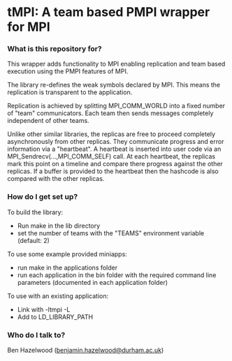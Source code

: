 # tMPI: A team based PMPI wrapper for MPI #

### What is this repository for? ###

This wrapper adds functionality to MPI enabling replication and team based execution using the PMPI features of MPI. 

The library re-defines the weak symbols declared by MPI. This means the replication is transparent to the application.

Replication is achieved by splitting MPI_COMM_WORLD into a fixed number of "team" communicators. Each team then sends messages completely independent of other teams. 

Unlike other similar libraries, the replicas are free to proceed completely asynchronously from other replicas. They communicate progress and error information via a "heartbeat". A heartbeat is inserted into user code via an MPI_Sendrecv(...,MPI_COMM_SELF) call. At each heartbeat, the replicas mark this point on a timeline and compare there progress against the other replicas. If a buffer is provided to the heartbeat then the hashcode is also compared with the other replicas. 

### How do I get set up? ##
To build the library:
* Run make in the lib directory
* set the number of teams with the "TEAMS" environment variable (default: 2)

To use some example provided miniapps:
* run make in the applications folder
* run each application in the bin folder with the required command line parameters (documented in each application folder)

To use with an existing application:
* Link with -ltmpi -L<path to tmpi> 
* Add <path to tmpi> to LD_LIBRARY_PATH

### Who do I talk to? ###
Ben Hazelwood (benjamin.hazelwood@durham.ac.uk)

